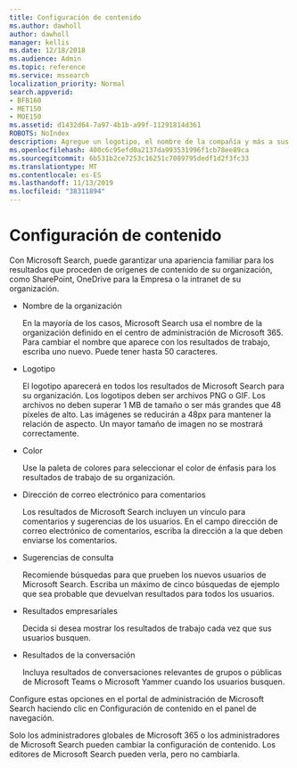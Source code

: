 ```yaml
---
title: Configuración de contenido
ms.author: dawholl
author: dawholl
manager: kellis
ms.date: 12/18/2018
ms.audience: Admin
ms.topic: reference
ms.service: mssearch
localization_priority: Normal
search.appverid:
- BFB160
- MET150
- MOE150
ms.assetid: d1432d64-7a97-4b1b-a99f-11291814d361
ROBOTS: NoIndex
description: Agregue un logotipo, el nombre de la compañía y más a sus resultados de trabajo de Microsoft Search
ms.openlocfilehash: 400c6c95efd0a2137da993531996f1cb78ee89ca
ms.sourcegitcommit: 6b531b2ce7253c16251c7089795dedf1d2f3fc33
ms.translationtype: MT
ms.contentlocale: es-ES
ms.lasthandoff: 11/13/2019
ms.locfileid: "38311894"
---
```

# <a name="content-settings"></a>Configuración de contenido

 
Con Microsoft Search, puede garantizar una apariencia familiar para los resultados que proceden de orígenes de contenido de su organización, como SharePoint, OneDrive para la Empresa o la intranet de su organización. 
  
- Nombre de la organización
    
    En la mayoría de los casos, Microsoft Search usa el nombre de la organización definido en el centro de administración de Microsoft 365. Para cambiar el nombre que aparece con los resultados de trabajo, escriba uno nuevo. Puede tener hasta 50 caracteres.
    
- Logotipo
    
    El logotipo aparecerá en todos los resultados de Microsoft Search para su organización. Los logotipos deben ser archivos PNG o GIF. Los archivos no deben superar 1 MB de tamaño o ser más grandes que 48 píxeles de alto. Las imágenes se reducirán a 48px para mantener la relación de aspecto. Un mayor tamaño de imagen no se mostrará correctamente.
    
- Color
    
    Use la paleta de colores para seleccionar el color de énfasis para los resultados de trabajo de su organización.
    
- Dirección de correo electrónico para comentarios
    
    Los resultados de Microsoft Search incluyen un vínculo para comentarios y sugerencias de los usuarios. En el campo dirección de correo electrónico de comentarios, escriba la dirección a la que deben enviarse los comentarios.
    
- Sugerencias de consulta
    
    Recomiende búsquedas para que prueben los nuevos usuarios de Microsoft Search. Escriba un máximo de cinco búsquedas de ejemplo que sea probable que devuelvan resultados para todos los usuarios.
    
- Resultados empresariales
    
    Decida si desea mostrar los resultados de trabajo cada vez que sus usuarios busquen.
    
- Resultados de la conversación
    
    Incluya resultados de conversaciones relevantes de grupos o públicas de Microsoft Teams o Microsoft Yammer cuando los usuarios busquen.
    
Configure estas opciones en el portal de administración de Microsoft Search haciendo clic en Configuración de contenido en el panel de navegación.
  
Solo los administradores globales de Microsoft 365 o los administradores de Microsoft Search pueden cambiar la configuración de contenido. Los editores de Microsoft Search pueden verla, pero no cambiarla.


